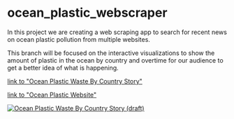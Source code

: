 # ocean_plastic_webscraper
In this project we are creating a web scraping app to search for recent news on ocean plastic pollution from multiple websites. 

This branch will be focused on the interactive visualizations to show the amount of plastic in the ocean by country and overtime for our audience to get a better idea of what is happening.

[link to "Ocean Plastic Waste By Country Story"](https://public.tableau.com/app/profile/elaine.ng5741/viz/OceanPlasticWasteByCountryStorydraft/Story1 "link to dashboard")

[link to "Ocean Plastic Website"](https://elaineng94.github.io/Ocean_Plastic_Predictions/ "link to website")

<div class='tableauPlaceholder' id='viz1636520928395' style='position: relative'><noscript><a href='#'><img alt='Ocean Plastic Waste By Country Story (draft) ' src='https:&#47;&#47;public.tableau.com&#47;static&#47;images&#47;Oc&#47;OceanPlasticWasteByCountryStorydraft&#47;Story1&#47;1_rss.png' style='border: none' /></a></noscript><object class='tableauViz'  style='display:none;'><param name='host_url' value='https%3A%2F%2Fpublic.tableau.com%2F' /> <param name='embed_code_version' value='3' /> <param name='site_root' value='' /><param name='name' value='OceanPlasticWasteByCountryStorydraft&#47;Story1' /><param name='tabs' value='no' /><param name='toolbar' value='yes' /><param name='static_image' value='https:&#47;&#47;public.tableau.com&#47;static&#47;images&#47;Oc&#47;OceanPlasticWasteByCountryStorydraft&#47;Story1&#47;1.png' /> <param name='animate_transition' value='yes' /><param name='display_static_image' value='yes' /><param name='display_spinner' value='yes' /><param name='display_overlay' value='yes' /><param name='display_count' value='yes' /><param name='language' value='en-US' /></object></div>
